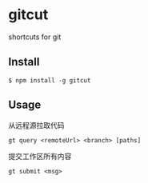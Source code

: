 # gitcut

shortcuts for git

## Install
```
$ npm install -g gitcut
```

## Usage
从远程源拉取代码
```
gt query <remoteUrl> <branch> [paths]
```
提交工作区所有内容
```
gt submit <msg>
```